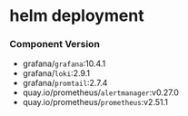 # helm deployment

### Component Version

- grafana/`grafana`:10.4.1
- grafana/`loki`:2.9.1
- grafana/`promtail`:2.7.4
- quay.io/prometheus/`alertmanager`:v0.27.0
- quay.io/prometheus/`prometheus`:v2.51.1
